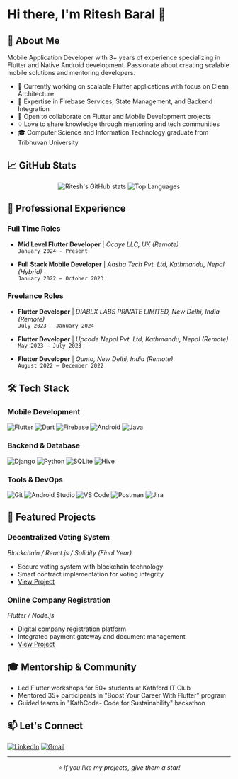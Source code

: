 # Hi there, I'm Ritesh Baral 👋 

## 🚀 About Me
Mobile Application Developer with 3+ years of experience specializing in Flutter and Native Android development. Passionate about creating scalable mobile solutions and mentoring developers.

- 🔭 Currently working on scalable Flutter applications with focus on Clean Architecture
- 🌱 Expertise in Firebase Services, State Management, and Backend Integration
- 👯 Open to collaborate on Flutter and Mobile Development projects
- 💡 Love to share knowledge through mentoring and tech communities
- 🎓 Computer Science and Information Technology graduate from Tribhuvan University

## 📈 GitHub Stats
<div align="center">
  <img src="https://github-readme-stats.vercel.app/api?username=Ritesh-056&show_icons=true&theme=radical&count_private=true" alt="Ritesh's GitHub stats" />
  <img src="https://github-readme-stats.vercel.app/api/top-langs/?username=Ritesh-056&layout=compact&theme=radical&count_private=true" alt="Top Languages" />
</div>

## 💼 Professional Experience

### Full Time Roles
- **Mid Level Flutter Developer** | *Ocaye LLC, UK (Remote)*  
  `January 2024 - Present`

- **Full Stack Mobile Developer** | *Aasha Tech Pvt. Ltd, Kathmandu, Nepal (Hybrid)*  
  `January 2022 – October 2023`

### Freelance Roles
- **Flutter Developer** | *DIABLX LABS PRIVATE LIMITED, New Delhi, India (Remote)*  
  `July 2023 – January 2024`

- **Flutter Developer** | *Upcode Nepal Pvt. Ltd, Kathmandu, Nepal (Remote)*  
  `May 2023 – July 2023`

- **Flutter Developer** | *Qunto, New Delhi, India (Remote)*  
  `August 2022 – December 2022`

## 🛠️ Tech Stack

### Mobile Development
![Flutter](https://img.shields.io/badge/Flutter-02569B?style=for-the-badge&logo=flutter&logoColor=white)
![Dart](https://img.shields.io/badge/Dart-0175C2?style=for-the-badge&logo=dart&logoColor=white)
![Firebase](https://img.shields.io/badge/Firebase-FFCA28?style=for-the-badge&logo=firebase&logoColor=black)
![Android](https://img.shields.io/badge/Android-3DDC84?style=for-the-badge&logo=android&logoColor=white)
![Java](https://img.shields.io/badge/Java-ED8B00?style=for-the-badge&logo=java&logoColor=white)

### Backend & Database
![Django](https://img.shields.io/badge/Django-092E20?style=for-the-badge&logo=django&logoColor=white)
![Python](https://img.shields.io/badge/Python-3776AB?style=for-the-badge&logo=python&logoColor=white)
![SQLite](https://img.shields.io/badge/SQLite-003B57?style=for-the-badge&logo=sqlite&logoColor=white)
![Hive](https://img.shields.io/badge/Hive-FF9900?style=for-the-badge&logo=hive&logoColor=white)

### Tools & DevOps
![Git](https://img.shields.io/badge/Git-F05032?style=for-the-badge&logo=git&logoColor=white)
![Android Studio](https://img.shields.io/badge/Android%20Studio-3DDC84?style=for-the-badge&logo=android-studio&logoColor=white)
![VS Code](https://img.shields.io/badge/VS%20Code-007ACC?style=for-the-badge&logo=visual-studio-code&logoColor=white)
![Postman](https://img.shields.io/badge/Postman-FF6C37?style=for-the-badge&logo=postman&logoColor=white)
![Jira](https://img.shields.io/badge/Jira-0052CC?style=for-the-badge&logo=jira&logoColor=white)

## 🎯 Featured Projects

### Decentralized Voting System
*Blockchain / React.js / Solidity (Final Year)*
- Secure voting system with blockchain technology
- Smart contract implementation for voting integrity
- [View Project](https://github.com/Ritesh-056/decentralize-voting-system-final)

### Online Company Registration
*Flutter / Node.js*
- Digital company registration platform
- Integrated payment gateway and document management
- [View Project](https://github.com/Ritesh-056/ecom_registration)

## 🎓 Mentorship & Community
- Led Flutter workshops for 50+ students at Kathford IT Club
- Mentored 35+ participants in "Boost Your Career With Flutter" program
- Guided teams in "KathCode- Code for Sustainability" hackathon

## 📫 Let's Connect
[![LinkedIn](https://img.shields.io/badge/LinkedIn-0077B5?style=for-the-badge&logo=linkedin&logoColor=white)](https://www.linkedin.com/in/ritesh-baral-415851192/)
[![Gmail](https://img.shields.io/badge/Gmail-D14836?style=for-the-badge&logo=gmail&logoColor=white)](mailto:riteshbaral31@gmail.com)

---
<div align="center">
  <i>⭐️ If you like my projects, give them a star!</i>
</div>

